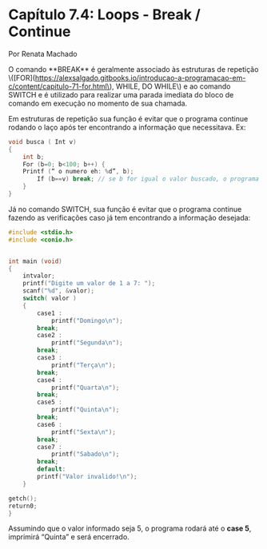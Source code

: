 # **Capítulo 7.4: Loops - Break / Continue**

Por Renata Machado

O comando \*\*BREAK\*\* é geralmente associado às estruturas de repetição \\(\[FOR\]\(https://alexsalgado.gitbooks.io/introducao-a-programacao-em-c/content/capitulo-71-for.html\), WHILE, DO WHILE\\) e ao comando SWITCH e é utilizado para realizar uma parada imediata do bloco de comando em execução no momento de sua chamada.

  


Em estruturas de repetição sua função é evitar que o programa continue rodando o laço após ter encontrando a informação que necessitava. Ex:

```c
void busca ( Int v)
{
    int b;
    For (b=0; b<100; b++) {
    Printf (“ o numero eh: %d”, b);
        If (b==v) break; // se b for igual o valor buscado, o programa sairá do FOR e continuará com sua execução
    }
}
```

Já no comando SWITCH, sua função é evitar que o programa continue fazendo as verificações caso já tem encontrando a informação desejada:

```c
#include <stdio.h>
#include <conio.h>


int main (void)
{
    intvalor;
    printf("Digite um valor de 1 a 7: ");
    scanf("%d", &valor);
    switch( valor )
    {
        case1 :
            printf("Domingo\n");
        break;
        case2 :
            printf("Segunda\n");
        break;
        case3 :
            printf("Terça\n");
        break;
        case4 :
            printf("Quarta\n");
        break;
        case5 :
            printf("Quinta\n");
        break;
        case6 :
            printf("Sexta\n");
        break;
        case7 :
            printf("Sabado\n");
        break;
        default:
        printf("Valor invalido!\n");
    }

getch();
return0;
}
```



Assumindo que o valor informado seja 5, o programa rodará até o **case 5**, imprimirá “Quinta” e será encerrado.

